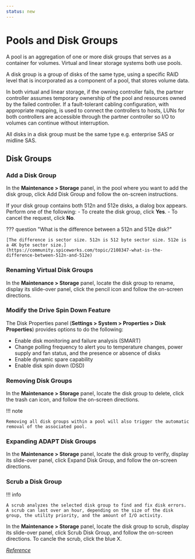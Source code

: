 ```yaml
---
status: new
---
```


# Pools and Disk Groups

A pool is an aggregation of one or more disk groups that serves as a container for volumes. Virtual and linear storage systems both use pools. 

A disk group is a group of disks of the same type, using a specific RAID level that is incorporated as a component of a pool, that stores volume data. 

In both virtual and linear storage, if the owning controller fails, the partner controller assumes temporary ownership of the pool and resources owned by the failed controller. If a fault-tolerant cabling configuration, with appropriate mapping, is used to connect the controllers to hosts, LUNs for both controllers are accessible through the partner controller so I/O to volumes can continue without interruption.

All disks in a disk group must be the same type e.g. enterprise SAS or midline SAS.

## Disk Groups

### Add a Disk Group

In the **Maintenance > Storage** panel, in the pool where you want to add the disk group, click Add Disk Group and follow the
on-screen instructions.

If your disk group contains both 512n and 512e disks, a dialog box appears. Perform one of the following:
    - To create the disk group, click **Yes**.
    - To cancel the request, click **No**.

??? question "What is the difference between a 512n and 512e disk?"

    [The difference is sector size. 512n is 512 byte sector size. 512e is a 4K byte sector size.](https://community.spiceworks.com/topic/2108347-what-is-the-difference-between-512n-and-512e) 

### Renaming Virtual Disk Groups

In the **Maintenance > Storage** panel, locate the disk group to rename, display its slide-over panel, click the pencil icon and follow the
on-screen directions.

### Modify the Drive Spin Down Feature

The Disk Properties panel (**Settings > System > Properties > Disk Properties**) provides options to do the following:

- Enable disk monitoring and failure analysis (SMART)
- Change polling frequency to alert you to temperature changes, power supply and fan status, and the presence or absence of disks
- Enable dynamic spare capability
- Enable disk spin down (DSD)

### Removing Disk Groups

In the **Maintenance > Storage** panel, locate the disk group to delete, click the trash can icon, and follow the on-screen directions. 

!!! note

    Removing all disk groups within a pool will also trigger the automatic removal of the associated pool. 

### Expanding ADAPT Disk Groups

In the **Maintenance > Storage** panel, locate the disk group to verify, display its slide-over panel, click Expand Disk Group, and follow the on-screen directions.

### Scrub a Disk Group

!!! info

    A scrub analyzes the selected disk group to find and fix disk errors. A scrub can last over an hour, depending on the size of the disk group, the utility priority, and the amount of I/O activity.

In the **Maintenance > Storage** panel, locate the disk group to scrub, display its slide-over panel, click Scrub Disk Group, and follow the on-screen directions. To cancle the scrub, click the blue X.

[*Reference*](https://www.dell.com/support/manuals/en-us/powervault-me5024/me5_series_ag/storage-panel?guid=guid-ffe9d51d-ff4a-41d9-a3bb-b11e354d7c63&lang=en-us)
